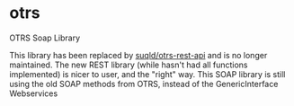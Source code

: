 otrs
====

OTRS Soap Library

<div class="alert alert-warning warning">
This library has been replaced by <a href="https://github.com/suqld/otrs-rest-api">suqld/otrs-rest-api</a> and is no longer maintained. The new REST library (while hasn't had all functions implemented) is nicer to user, and the "right" way. This SOAP library is still using the old SOAP methods from OTRS, instead of the GenericInterface Webservices
</div>

